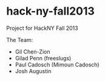 hack-ny-fall2013
================

Project for HackNY Fall 2013

The Team:
* Gil Chen-Zion
* Gilad Penn (freeslugs)
* Paul Cadosch (Mimoun Cadosch)
* Josh Augustin